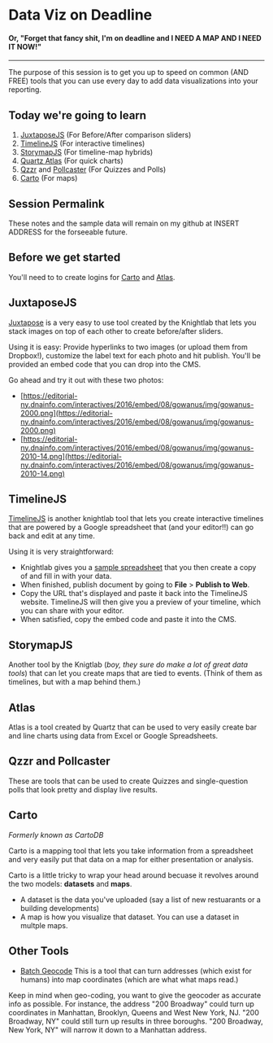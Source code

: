 # Data Viz on Deadline
#### Or, "Forget that fancy shit, I'm on deadline and I NEED A MAP AND I NEED IT NOW!"
---

The purpose of this session is to get you up to speed on common (AND FREE) tools that you can use every day to add data visualizations into your reporting.

## Today we're going to learn
1. [JuxtaposeJS](https://juxtapose.knightlab.com/) (For Before/After comparison sliders)
2. [TimelineJS](https://timeline.knightlab.com/) (For interactive timelines)
3. [StorymapJS](https://storymap.knightlab.com) (For timeline-map hybrids)
4. [Quartz Atlas](https://www.theatlas.com/) (For quick charts)
5. [Qzzr](https://www.qzzr.com/) and [Pollcaster](https://www.pollcaster.com/) (For Quizzes and Polls)
6. [Carto](https://carto.com/) (For maps)

## Session Permalink
These notes and the sample data will remain on my github at INSERT ADDRESS for the forseeable future.

## Before we get started
You'll need to to create logins for [Carto](https://carto.com/signup) and [Atlas](https://www.theatlas.com/register).

## JuxtaposeJS
[Juxtapose](https://juxtapose.knightlab.com/) is a very easy to use tool created by the Knightlab that lets you stack images on top of each other to create before/after sliders. 

Using it is easy: Provide hyperlinks to two images (or upload them from Dropbox!), customize the label text for each photo and hit publish. You'll be provided an embed code that you can drop into the CMS.

Go ahead and try it out with these two photos:
* [https://editorial-ny.dnainfo.com/interactives/2016/embed/08/gowanus/img/gowanus-2000.png](https://editorial-ny.dnainfo.com/interactives/2016/embed/08/gowanus/img/gowanus-2000.png)
* [https://editorial-ny.dnainfo.com/interactives/2016/embed/08/gowanus/img/gowanus-2010-14.png](https://editorial-ny.dnainfo.com/interactives/2016/embed/08/gowanus/img/gowanus-2010-14.png)

## TimelineJS

[TimelineJS](https://timeline.knightlab.com/) is another knightlab tool that lets you create interactive timelines that are powered by a Google spreadsheet that (and your editor!!) can go back and edit at any time. 

Using it is very straightforward: 
* Knightlab gives you a [sample spreadsheet](https://drive.google.com/previewtemplate?id=1pHBvXN7nmGkiG8uQSUB82eNlnL8xHu6kydzH_-eguHQ&mode=public) that you then create a copy of and fill in with your data. 
* When finished, publish document by going to **File** > **Publish to Web**. 
* Copy the URL that's displayed and paste it back into the TimelineJS website. TimelineJS will then give you a preview of your timeline, which you can share with your editor. 
* When satisfied, copy the embed code and paste it into the CMS.

## StorymapJS
Another tool by the Knigtlab (*boy, they sure do make a lot of great data tools*) that can let you create maps that are tied to events. (Think of them as timelines, but with a map behind them.)

## Atlas
Atlas is a tool created by Quartz that can be used to very easily create bar and line charts using data from Excel or Google Spreadsheets.

## Qzzr and Pollcaster

These are tools that can be used to create Quizzes and single-question polls that look pretty and display live results.

## Carto
*Formerly known as CartoDB*

Carto is a mapping tool that lets you take information from a spreadsheet and very easily put that data on a map for either presentation or analysis.

Carto is a little tricky to wrap your head around becuase it revolves around the two models: **datasets** and **maps**.
* A dataset is the data you've uploaded (say a list of new restuarants or a building developments)
* A map is how you visualize that dataset. You can use a dataset in multple maps.

## Other Tools
* [Batch Geocode](http://findlatitudeandlongitude.com/batch-geocode/)
This is a tool that can turn addresses (which exist for humans) into map coordinates (which are what what maps read.)

Keep in mind when geo-coding, you want to give the geocoder as accurate info as possible. For instance, the address "200 Broadway" could turn up coordinates in Manhattan, Brooklyn, Queens and West New York, NJ. "200 Broadway, NY" could still turn up results in three boroughs. "200 Broadway, New York, NY" will narrow it down to a Manhattan address.



